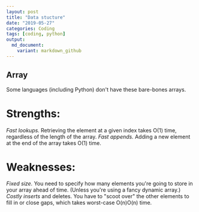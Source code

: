 ```yaml
---
layout: post
title: "Data stucture"
date: "2019-05-27"
categories: Coding
tags: [coding, python]
output: 
  md_document:
    variant: markdown_github
---
```



## Array

Some languages (including Python) don't have these bare-bones arrays.

# Strengths:

*Fast lookups.* Retrieving the element at a given index takes O(1) time, regardless of the length of the array.
*Fast appends.* Adding a new element at the end of the array takes O(1) time.

# Weaknesses:

*Fixed size.* You need to specify how many elements you're going to store in your array ahead of time. (Unless you're using a fancy dynamic array.)
*Costly inserts* and deletes. You have to "scoot over" the other elements to fill in or close gaps, which takes worst-case O(n)O(n) time.

